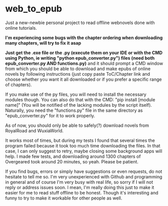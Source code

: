 # web_to_epub
Just a new-newbie personal project to read offline webnovels done with online tutorials.

<strong>I'm experiencing some bugs with the chapter ordering when downloading many chapters, will try to fix it asap</strong>

<strong>Just get the .exe file or the .py (execute them on your IDE or with the CMD using Python, ie writing "python epub_converter.py") files (need both epub_converter.py AND functions.py)</strong> and it should prompt a CMD window from which you should be able to download and make epubs of online novels by following instructions (just copy paste ToC/Chapter link and choose whether you want it all downloaded or if you prefer a specific range of chapters).

If you make use of the py files, you will need to install the necessary modules though. You can also do that with the CMD: "pip install [module name]" (You will be notified of the lacking modules by the script itself). Naturally, you need the "functions.py" file in the same directory as "epub_converter.py" for it to work properly.

As of now, you should only be able to safely(?) download novels from RoyalRoad and WuxiaWorld.

It works most of times, but during my tests I found that several times the program failed because it took too much time downloading the files. In that case, I can only suggest to retry, maybe closing some background apps will help. I made few tests, and downloading around 1300 chapters of Overgeared took around 20 minutes, so yeah. Please be patient.

If you find bugs, errors or simply have suggestions or even requests, do not hesitate to tell me so. I'm very unexperienced with Github and programming in general and of course I'm very busy with real life, so sorry if I will not reply or address issues soon. I mean, I'm really doing this just to make it easier for me to read stuff offline to be honest. Though it's interesting and funny to try to make it workable for other people as well.

